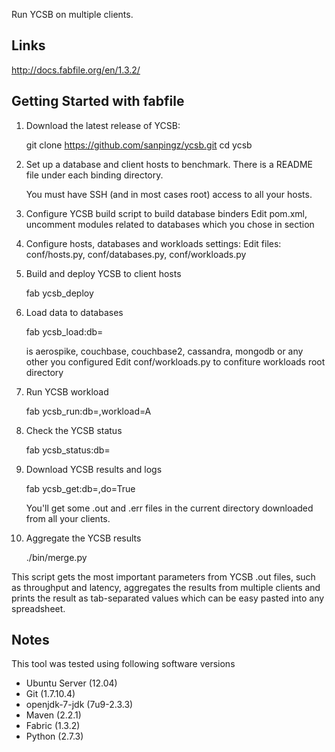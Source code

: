 Run YCSB on multiple clients.

Links
-----
http://docs.fabfile.org/en/1.3.2/

Getting Started with fabfile
---------------

1. Download the latest release of YCSB:

    git clone https://github.com/sanpingz/ycsb.git
    cd ycsb

2. Set up a database and client hosts to benchmark. 
   There is a README file under each binding directory.
   
   You must have SSH (and in most cases root) access to all your hosts.

3. Configure YCSB build script to build database binders
   Edit pom.xml, uncomment modules related to databases which you chose in <modules> section

4. Configure hosts, databases and workloads settings:
   Edit files: conf/hosts.py, conf/databases.py, conf/workloads.py

5. Build and deploy YCSB to client hosts

    fab ycsb_deploy

6. Load data to databases

    fab ycsb_load:db=<dbname>

   <dbname> is aerospike, couchbase, couchbase2, cassandra, 
   mongodb or any other you configured
   Edit conf/workloads.py to confiture workloads root directory

7. Run YCSB workload

    fab ycsb_run:db=<dbname>,workload=A

8. Check the YCSB status
 
    fab ycsb_status:db=<dbname>

9. Download YCSB results and logs

    fab ycsb_get:db=<dbname>,do=True
    
   You'll get some .out and .err files in the current directory downloaded
   from all your clients.

10. Aggregate the YCSB results

    ./bin/merge.py
    
   This script gets the most important parameters from YCSB .out files,
   such as throughput and latency, aggregates the results from multiple clients
   and prints the result as tab-separated values which can be easy pasted
   into any spreadsheet.

Notes
-----

This tool was tested using following software versions
* Ubuntu Server (12.04)
* Git (1.7.10.4)
* openjdk-7-jdk (7u9-2.3.3)
* Maven (2.2.1)
* Fabric (1.3.2)
* Python (2.7.3)
